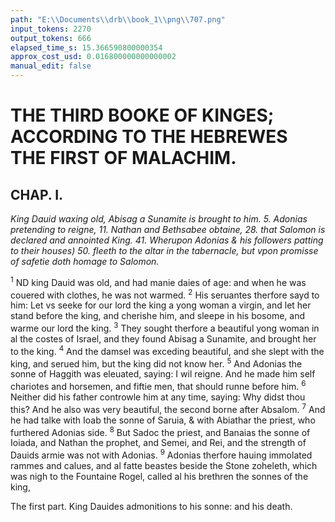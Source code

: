 ```yaml
---
path: "E:\\Documents\\drb\\book_1\\png\\707.png"
input_tokens: 2270
output_tokens: 666
elapsed_time_s: 15.366590800000354
approx_cost_usd: 0.016800000000000002
manual_edit: false
---
```

# THE THIRD BOOKE OF KINGES; ACCORDING TO THE HEBREWES THE FIRST OF MALACHIM.

## CHAP. I.

*King Dauid waxing old, Abisag a Sunamite is brought to him. 5. Adonias pretending to reigne, 11. Nathan and Bethsabee obtaine, 28. that Salomon is declared and annointed King. 41. Wherupon Adonias & his followers patting to their houses) 50. fleeth to the altar in the tabernacle, but vpon promisse of safetie doth homage to Salomon.*

<sup>1</sup> ND king Dauid was old, and had manie daies of age: and when he was couered with clothes, he was not warmed. <sup>2</sup> His seruantes therfore sayd to him: Let vs seeke for our lord the king a yong woman a virgin, and let her stand before the king, and cherishe him, and sleepe in his bosome, and warme our lord the king. <sup>3</sup> They sought therfore a beautiful yong woman in al the costes of Israel, and they found Abisag a Sunamite, and brought her to the king. <sup>4</sup> And the damsel was exceding beautiful, and she slept with the king, and serued him, but the king did not know her. <sup>5</sup> And Adonias the sonne of Haggith was eleuated, saying: I wil reigne. And he made him self chariotes and horsemen, and fiftie men, that should runne before him. <sup>6</sup> Neither did his father controwle him at any time, saying: Why didst thou this? And he also was very beautiful, the second borne after Absalom. <sup>7</sup> And he had talke with Ioab the sonne of Saruia, & with Abiathar the priest, who furthered Adonias side. <sup>8</sup> But Sadoc the priest, and Banaias the sonne of Ioiada, and Nathan the prophet, and Semei, and Rei, and the strength of Dauids armie was not with Adonias. <sup>9</sup> Adonias therfore hauing immolated rammes and calues, and al fatte beastes beside the Stone zoheleth, which was nigh to the Fountaine Rogel, called al his brethren the sonnes of the king,

<aside>The first part. King Dauides admonitions to his sonne: and his death.</aside>

[^1]: For this conspiracie Abiathar was deposed. ch. 2. v. 27.